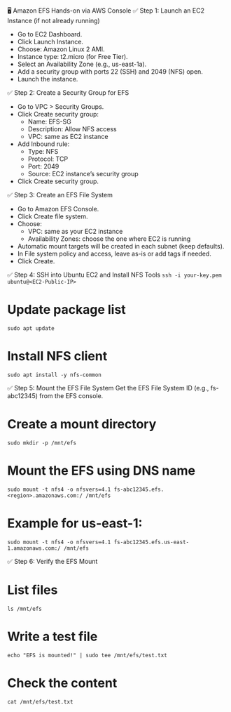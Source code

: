 🖥️ Amazon EFS Hands-on via AWS Console
✅ Step 1: Launch an EC2 Instance (if not already running)
- Go to EC2 Dashboard.
- Click Launch Instance.
- Choose: Amazon Linux 2 AMI.
- Instance type: t2.micro (for Free Tier).
- Select an Availability Zone (e.g., us-east-1a).
- Add a security group with ports 22 (SSH) and 2049 (NFS) open.
- Launch the instance.

✅ Step 2: Create a Security Group for EFS
- Go to VPC > Security Groups.
- Click Create security group:
  * Name: EFS-SG
  * Description: Allow NFS access
  * VPC: same as EC2 instance
- Add Inbound rule:
  * Type: NFS
  * Protocol: TCP
  * Port: 2049
  * Source: EC2 instance’s security group
- Click Create security group.

✅ Step 3: Create an EFS File System
- Go to Amazon EFS Console.
- Click Create file system.
- Choose:
  * VPC: same as your EC2 instance
  * Availability Zones: choose the one where EC2 is running
- Automatic mount targets will be created in each subnet (keep defaults).
- In File system policy and access, leave as-is or add tags if needed.
- Click Create.

✅ Step 4: SSH into Ubuntu EC2 and Install NFS Tools
`ssh -i your-key.pem ubuntu@<EC2-Public-IP>`
# Update package list
`sudo apt update`

# Install NFS client
`sudo apt install -y nfs-common`

✅ Step 5: Mount the EFS File System
Get the EFS File System ID (e.g., fs-abc12345) from the EFS console.

# Create a mount directory
`sudo mkdir -p /mnt/efs`

# Mount the EFS using DNS name
`sudo mount -t nfs4 -o nfsvers=4.1 fs-abc12345.efs.<region>.amazonaws.com:/ /mnt/efs`

# Example for us-east-1:
`sudo mount -t nfs4 -o nfsvers=4.1 fs-abc12345.efs.us-east-1.amazonaws.com:/ /mnt/efs`

✅ Step 6: Verify the EFS Mount
# List files
`ls /mnt/efs`

# Write a test file
`echo "EFS is mounted!" | sudo tee /mnt/efs/test.txt`

# Check the content
`cat /mnt/efs/test.txt`
